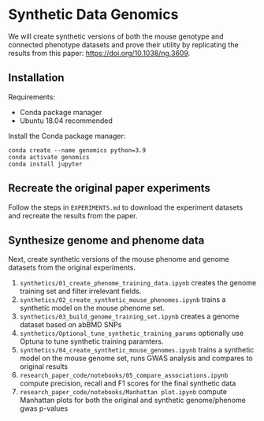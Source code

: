 # Synthetic Data Genomics
We will create synthetic versions of both the mouse genotype and connected phenotype datasets and prove their utility by replicating the results from this paper: https://doi.org/10.1038/ng.3609. 

## Installation

Requirements:
* Conda package manager
* Ubuntu 18.04 recommended


Install the Conda package manager:

```
conda create --name genomics python=3.9
conda activate genomics
conda install jupyter
```

## Recreate the original paper experiments
Follow the steps in `EXPERIMENTS.md` to download the experiment datasets and recreate the results from the paper.

## Synthesize genome and phenome data
Next, create synthetic versions of the mouse phenome and genome datasets from the original experiments.
1. `synthetics/01_create_phenome_training_data.ipynb` creates the genome training set and filter irrelevant fields.
2. `synthetics/02_create_synthetic_mouse_phenomes.ipynb` trains a synthetic model on the mouse phenome set.
3. `synthetics/03_build_genome_training_set.ipynb` creates a genome dataset based on abBMD SNPs 
4. `synthetics/Optional_tune_synthetic_training_params` optionally use Optuna to tune synthetic training paramters.
5. `synthetics/04_create_synthetic_mouse_genomes.ipynb` trains a synthetic model on the mouse genome set, runs GWAS analysis and compares to original results
6. `research_paper_code/notebooks/05_compare_associations.ipynb` compute precision, recall and F1 scores for the final synthetic data
7. `research_paper_code/notebooks/Manhattan plot.ipynb` compute Manhattan plots for both the original and synthetic genome/phenome gwas p-values



